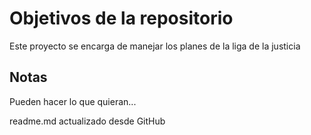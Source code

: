 # Objetivos de la repositorio

Este proyecto se encarga de manejar los planes de la liga de la justicia


## Notas
Pueden hacer lo que quieran...

readme.md actualizado desde GitHub
